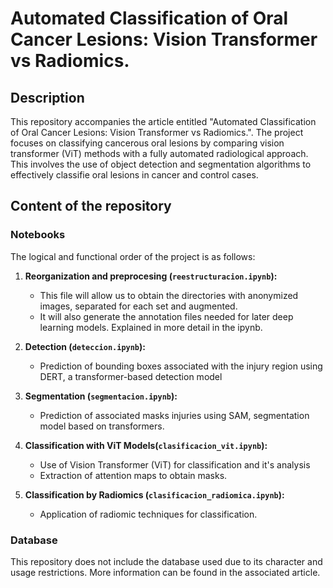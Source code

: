 # Automated Classification of Oral Cancer Lesions: Vision Transformer vs Radiomics.
## Description
This repository accompanies the article entitled "Automated Classification of Oral Cancer Lesions: Vision Transformer vs Radiomics.". The project focuses on classifying cancerous oral lesions by comparing vision transformer (ViT) methods with a fully automated radiological approach. This involves the use of object detection and segmentation algorithms to effectively classifie oral lesions in cancer and control cases.

## Content of the repository
### Notebooks
The logical and functional order of the project is as follows:

1. **Reorganization and preprocesing (`reestructuracion.ipynb`):**
   - This file will allow us to obtain the directories with anonymized images, separated for each set and augmented. 
   - It will also generate the annotation files needed for later deep learning models. 
   Explained in more detail in the ipynb.

2. **Detection (`deteccion.ipynb`):**
   - Prediction of bounding boxes associated with the injury region using DERT, a transformer-based detection model

3. **Segmentation (`segmentacion.ipynb`):**
   - Prediction of associated masks injuries using SAM, segmentation model based on transformers.

4. **Classification with ViT Models(`clasificacion_vit.ipynb`):**
   - Use of Vision Transformer (ViT) for classification and it's analysis
   - Extraction of attention maps to obtain masks.

5. **Classification by Radiomics (`clasificacion_radiomica.ipynb`):**
   - Application of radiomic techniques for classification.

### Database
This repository does not include the database used due to its character and usage restrictions. More information can be found in the associated article.

